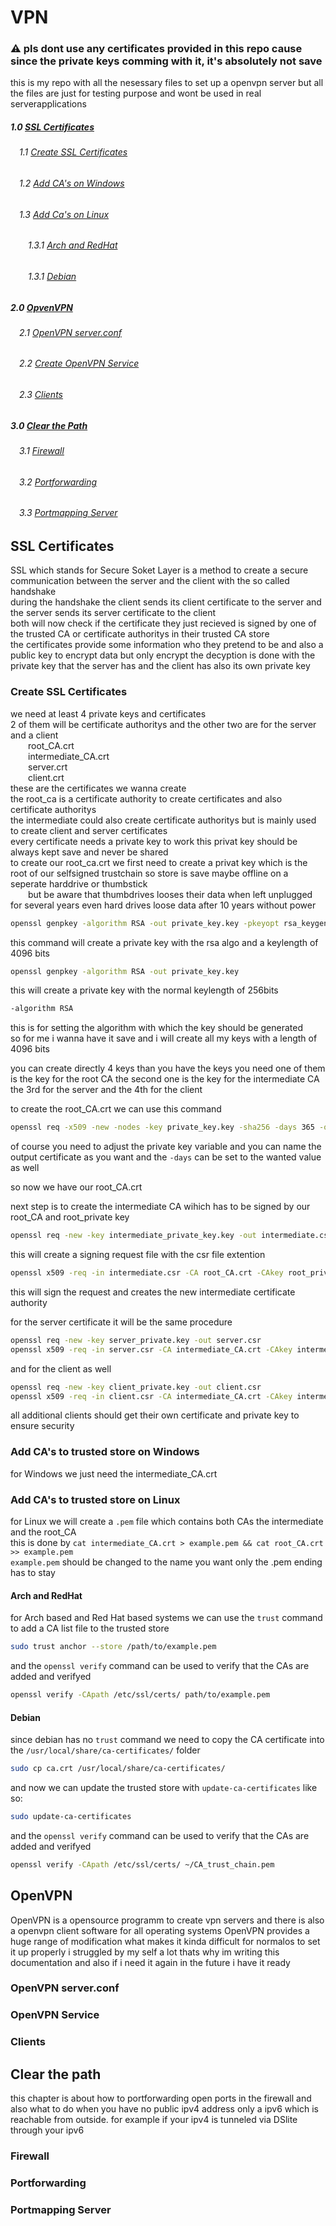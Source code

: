 # VPN
### ⚠️ pls dont use any certificates provided in this repo cause since the private keys comming with it, it's absolutely not save  
this is my repo with all the nesessary files to set up a openvpn server but all the files are just for testing purpose and wont be used in real serverapplications  
    

##### 1.0 [SSL Certificates](#SSL-certificates)  
###### &emsp;1.1 [Create SSL Certificates](#create-SSL-certificates)  
###### &emsp;1.2 [Add CA's on Windows](#add-CAs-to-trusted-store-on-Windows)  
###### &emsp;1.3 [Add Ca's on Linux](#add-CAs-to-trusted-store-on-Linux)  
###### &emsp;&emsp;1.3.1 [Arch and RedHat](#Arch-and-RedHat)
###### &emsp;&emsp;1.3.1 [Debian](#Debian)
##### 2.0 [OpvenVPN](#OpenVPN)  
###### &emsp;2.1 [OpenVPN server.conf](#Openvpn-server.conf)  
###### &emsp;2.2 [Create OpenVPN Service](#Openvpn-Service)  
###### &emsp;2.3 [Clients](#Clients)  
##### 3.0 [Clear the Path](#clear-the-path)  
###### &emsp;3.1 [Firewall](#Firewall)  
###### &emsp;3.2 [Portforwarding](#Portforwarding)  
###### &emsp;3.3 [Portmapping Server](#Portmapping-server)  


## SSL Certificates
SSL which stands for Secure Soket Layer is a method to create a secure communication between the server and the client with the so called handshake  
during the handshake the client sends its client certificate to the server and the server sends its server certificate to the client  
both will now check if the certificate they just recieved is signed by one of the trusted CA or certificate authoritys in their trusted CA store  
the certificates provide some information who they pretend to be and also a public key to encrypt data but only encrypt the decyption is done with the private key that the server has and the client has also its own private key  


### Create SSL Certificates
we need at least 4 private keys and certificates  
2 of them will be certificate authoritys and the other two are for the server and a client  
&emsp;&emsp;root_CA.crt  
&emsp;&emsp;intermediate_CA.crt  
&emsp;&emsp;server.crt  
&emsp;&emsp;client.crt  
these are the certificates we wanna create  
the root_ca is a certificate authority to create certificates and also certificate authoritys  
the intermediate could also create certificate authoritys but is mainly used to create client and server certificates  
every certificate needs a private key to work this privat key should be always kept save and never be shared  
to create our root_ca.crt we first need to create a privat key which is the root of our selfsigned trustchain so store is save maybe offline on a seperate harddrive or thumbstick  
&emsp;&emsp;but be aware that thumbdrives looses their data when left unplugged for several years even hard drives loose data after 10 years without power  
```bash
openssl genpkey -algorithm RSA -out private_key.key -pkeyopt rsa_keygen_bits:4096
```
this command will create a private key with the rsa algo and a keylength of 4096 bits
```bash
openssl genpkey -algorithm RSA -out private_key.key
```
this will create a private key with the normal keylength of 256bits
```bash
-algorithm RSA
```
this is for setting the algorithm with which the key should be generated  
so for me i wanna have it save and i will create all my keys with a length of 4096 bits  
  
you can create directly 4 keys than you have the keys you need one of them is the key for the root CA the second one is the key for the intermediate CA  
the 3rd for the server and the 4th for the client  

to create the root_CA.crt we can use this command  
```bash
openssl req -x509 -new -nodes -key private_key.key -sha256 -days 365 -out root_CA.crt
```
of course you need to adjust the private key variable and you can name the output certificate as you want and the ```-days``` can be set to the wanted value as well  

so now we have our root_CA.crt  

next step is to create the intermediate CA wihich has to be signed by our root_CA and root_private key

```bash
openssl req -new -key intermediate_private_key.key -out intermediate.csr
```
this will create a signing request file with the csr file extention  
```bash
openssl x509 -req -in intermediate.csr -CA root_CA.crt -CAkey root_private_key.key -CAcreateserial -out intermediate_ca.crt -days 365 -sha256
```
this will sign the request and creates the new intermediate certificate authority  

for the server certificate it will be the same procedure  
```bash
openssl req -new -key server_private.key -out server.csr
openssl x509 -req -in server.csr -CA intermediate_CA.crt -CAkey intermediate_private.key -CAcreateserial -out server.crt -days 365 -sha256
```
and for the client as well
```bash
openssl req -new -key client_private.key -out client.csr
openssl x509 -req -in client.csr -CA intermediate_CA.crt -CAkey intermediate_private.key -CAcreateserial -out client.crt -days 365 -sha256
```

all additional clients should get their own certificate and private key to ensure security  
  
  
### Add CA's to trusted store on Windows
for Windows we just need the intermediate_CA.crt

### Add CA's to trusted store on Linux
for Linux we will create a ```.pem``` file which contains both CAs the intermediate and the root_CA  
this is done by ```cat intermediate_CA.crt > example.pem && cat root_CA.crt >> example.pem```  
```example.pem``` should be changed to the name you want only the .pem ending has to stay  

#### Arch and RedHat
for Arch based and Red Hat based systems we can use the ```trust``` command to add a CA list file to the trusted store
```bash
sudo trust anchor --store /path/to/example.pem
```
and the ```openssl verify``` command can be used to verify that the CAs are added and verifyed 
```bash
openssl verify -CApath /etc/ssl/certs/ path/to/example.pem
```

#### Debian
since debian has no ```trust``` command we need to copy the CA certificate into the ```/usr/local/share/ca-certificates/``` folder  
```bash
sudo cp ca.crt /usr/local/share/ca-certificates/
```
and now we can update the trusted store with ```update-ca-certificates``` like so:
```bash
sudo update-ca-certificates
```
and the ```openssl verify``` command can be used to verify that the CAs are added and verifyed 
```bash
openssl verify -CApath /etc/ssl/certs/ ~/CA_trust_chain.pem
```



## OpenVPN
OpenVPN is a opensource programm to create vpn servers and there is also a openvpn client software for all operating systems OpenVPN provides a huge range of modification what makes it kinda difficult for normalos to set it up properly i struggled by my self a lot thats why im writing this documentation and also if i need it again in the future i have it ready  

### OpenVPN server.conf

### OpenVPN Service

### Clients

## Clear the path
this chapter is about how to portforwarding open ports in the firewall and also what to do when you have no public ipv4 address only a ipv6 which is reachable from outside. for example if your ipv4 is tunneled via DSlite through your ipv6

### Firewall

### Portforwarding

### Portmapping Server
